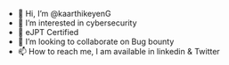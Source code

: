 - 👋 Hi, I’m @kaarthikeyenG
- 👀 I’m interested in cybersecurity
- 🌱 eJPT Certified 
- 💞️ I’m looking to collaborate on Bug bounty
- 📫 How to reach me, I am available in linkedin & Twitter 

<!---
kaarthikeyenG/kaarthikeyenG is a ✨ special ✨ repository because its `README.md` (this file) appears on your GitHub profile.
You can click the Preview link to take a look at your changes.
--->
